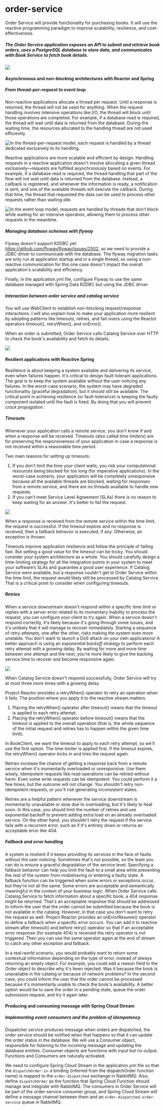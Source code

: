 # order-service

Order Service will provide functionality for purchasing books.
It will use the reactive programming paradigm to improve scalability, resilience, and cost-effectiveness.

##### The Order Service application exposes an API to submit and retrieve book orders, uses a PostgreSQL database to store data, and communicates with Book Service to fetch book details.

![](https://github.com/sanjayrawat1/bookshop/blob/main/order-service/diagrams/order-service.drawio.svg)

#### Asynchronous and non-blocking architectures with Reactor and Spring

##### From thread-per-request to event loop
Non-reactive applications allocate a thread per request. Until a response is returned, the thread will not be used for anything. When the request handling
involves intensive operations like I/O, the thread will block until those operations are completed. For example, if a database read is required, the thread
will wait until data is returned from the database. During the waiting time, the resources allocated to the handling thread are not used efficiently.

![](https://github.com/sanjayrawat1/bookshop/blob/main/order-service/diagrams/thread-per-request-model.drawio.svg "In the thread-per-request model, each request
is handled by a thread dedicated exclusively to its handling.")

Reactive applications are more scalable and efficient by design. Handling requests in a reactive application doesn't involve allocating a given thread
exclusively—requests are fulfilled asynchronously based on events. For example, if a database read is required, the thread handling that part of the flow will
not wait until data is returned from the database. Instead, a callback is registered, and whenever the information is ready, a notification is sent, and one of
the available threads will execute the callback. During that time, the thread that requested the data can be used to process other requests rather than waiting idle.

![](https://github.com/sanjayrawat1/bookshop/blob/main/order-service/diagrams/event-loop-model.drawio.svg "In the event loop model, requests are handled by
threads that don’t block while waiting for an intensive operation, allowing them to process other requests in the meantime.")

##### Managing database schemas with flyway
Flyway doesn't support R2DBC yet: https://github.com/flyway/flyway/issues/2502, so we need to provide a JDBC driver to communicate with the database. The flyway migration tasks are only run at application
startup and in a single thread, so using a non-reactive communication for this one case doesn't impact the overall application's scalability and efficiency.

Finally, in the application.yml file, configure Flyway to use the same database managed with Spring Data R2DBC but using the JDBC driver.

##### Interaction between order service and catalog service
You will use WebClient to establish non-blocking request/response interactions. I will also explain how to make your application more resilient by adopting patterns like
timeouts, retries, and fail-overs using the Reactor operators timeout(), retryWhen(), and onError().

When an order is submitted, Order Service calls Catalog Service over HTTP to check the book's availability and fetch its details.

![](https://github.com/sanjayrawat1/bookshop/blob/main/order-service/diagrams/order-service-interaction-with-catalog-service.drawio.svg)

#### Resilient applications with Reactive Spring

Resilience is about keeping a system available and delivering its service, even when failures happen. It's critical to design fault-tolerant applications.
The goal is to keep the system available without the user noticing any failures. In the worst-case scenario, the system may have degraded functionality
(graceful degradation), but it should still be available.
The critical point in achieving resilience (or fault-tolerance) is keeping the faulty component isolated until the fault is fixed. By doing that you will
prevent _crack propagation_.

##### Timeouts
Whenever your application calls a remote service, you don't know if and when a response will be received. Timeouts (also called _time limiters_) are for
preserving the responsiveness of your application in case a response is not received within a reasonable time period.

Two main reasons for setting up timeouts:
1. If you don't limit the time your client waits, you risk your computational resources being blocked for too long (for imperative applications).
In the worst-case scenario, your application will be completely unresponsive because all the available threads are blocked, waiting for responses from a
remote service, and there are no threads available to handle new requests.
2. If you can't meet Service Level Agreement (SLAs) there is no reason to keep waiting for an answer. It's better to fail the request.

![](https://github.com/sanjayrawat1/bookshop/blob/main/order-service/diagrams/request-response-interaction-when-timeouts-and-failovers-defined.drawio.svg)

When a response is received from the remote service within the time limit, the request is successful. If the timeout expires and no response is received,
then a fallback behavior is executed, if any. Otherwise, an exception is thrown.

Timeouts improve application resilience and follow the principle of failing fast. But setting a good value for the timeout can be tricky. You should consider
your system architecture as a whole. You should carefully design a time-limiting strategy for all the integration points in your system to meet your software’s
SLAs and guarantee a good user experience.
If Catalog Service were available, but a response couldn't get to Order Service within the time limit, the request would likely still be processed by Catalog
Service. That is a critical point to consider when configuring timeouts.

##### Retries
When a service downstream doesn't respond within a specific time limit or replies with a server error related to its momentary inability to process the request,
you can configure your client to try again. When a service doesn't respond correctly, it's likely because it's going through some issues, and it's unlikely
that it will manage to recover immediately. Starting a sequence of retry attempts, one after the other, risks making the system even more unstable.
You don't want to launch a DoS attack on your own applications!
A better approach is using an _exponential backoff_ strategy to perform each retry attempt with a growing delay. By waiting for more and more time between one
attempt and the next, you're more likely to give the backing service time to recover and become responsive again.

![](https://github.com/sanjayrawat1/bookshop/blob/main/order-service/diagrams/request-response-interaction-when-retries-defined.drawio.svg)

When Catalog Service doesn't respond successfully, Order Service will try at most three more times with a growing delay.

Project Reactor provides a retryWhen() operator to retry an operation when it fails. The position where you apply it to the reactive stream matters.
1. Placing the retryWhen() operator after timeout() means that the timeout is applied to each retry attempt.
2. Placing the retryWhen() operator before timeout() means that the timeout is applied to the overall operation (that is, the whole sequence of the initial
request and retries has to happen within the given time limit).

In BookClient, we want the timeout to apply to each retry attempt, so we'll use the first option. The time limiter is applied first. If the timeout expires,
the retryWhen() operator kicks in and tries the request again.

Retries increase the chance of getting a response back from a remote service when it's momentarily overloaded or unresponsive. Use them wisely.
Idempotent requests like read operations can be retried without harm. Even some write requests can be idempotent. You could perform it a few times,
but the outcome will not change. You shouldn't retry non-idempotent requests, or you'll risk generating inconsistent states.

Retries are a helpful pattern whenever the service downstream is momentarily unavailable or slow due to overloading, but it's likely to heal soon. In this case,
you should limit the number of retries and use exponential backoff to prevent adding extra load on an already overloaded service. On the other hand,
you shouldn't retry the request if the service fails with a recurrent error, such as if it's entirely down or returns an acceptable error like 404.

##### Fallback and error handling
A system is resilient if it keeps providing its services in the face of faults without the user noticing. Sometimes that's not possible, so the least you can
do is ensure a graceful degradation of the service level. Specifying a fallback behavior can help you limit the fault to a small area while preventing the rest
of the system from misbehaving or entering a faulty state.
A fallback function can be triggered when some errors or exceptions occur, but they’re not all the same. Some errors are acceptable and semantically meaningful
in the context of your business logic. When Order Service calls Catalog Service to fetch information about a specific book, a 404 response might be returned.
That's an acceptable response that should be addressed to inform the user that the order cannot be submitted because the book is not available in the catalog.
However, in that case you don't want to retry the request as well. Project Reactor provides an onErrorResume() operator to define a fallback when a specific
error occurs. You can add it to reactive stream after timeout() and before retry() operator so that if an acceptable error response (for example 404) is
received the retry operator is not triggered. Then you can use the same operator again at the end of stream to catch any other exception and fallback.

In a real-world scenario, you would probably want to return some contextual information depending on the type of error, instead of always returning an empty
object. For example, you could add a reason field to the Order object to describe why it's been rejected. Was it because the book is unavailable in the catalog
or because of network problems? In the second case, you could inform the user that the order cannot be processed because it's momentarily unable to check the
book's availability. A better option would be to save the order in a pending state, queue the order submission request, and try it again later.

#### Producing and consuming message with Spring Cloud Stream
##### Implementing event consumers and the problem of idempotency
Dispatcher service produces message when orders are dispatched, the order service should be notified when that happens so that it can update the order status
in the database.
We will use a Consumer object, responsible for listening to the incoming message and updating the database entities. Consumer objects are functions with input
but no output. Functions and Consumers are naturally activated.

We need to configure Spring Cloud Stream in the application.yml file so that the `dispatchOrder-in-0` binding (inferred from the dispatchOrder function name) is
mapped to the `order-dispatched` exchange in RabbitMQ. Also, define `dispatchOrder` as the function that Spring Cloud Function should manage and integrate with
RabbitMQ. The consumers in Order Service will be part of the order-service consumer group, and Spring Cloud Stream will define a message channel between them
and an `order-dispatched.order-service` queue in RabbitMQ.
